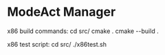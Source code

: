 ModeAct Manager
=============
x86 build commands:
cd src/
cmake .
cmake --build .

x86 test script:
cd src/
./x86test.sh
